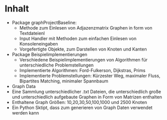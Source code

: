 # Inhalt
- Package graphProjectBaseline:
  - Methode zum Einlesen von Adjazenzmatrix Graphen in form von Textdateienl
  - Input Handler mit Methoden zum einfachen Einlesen von Konsoleneingaben
  - Vorgefertigte Objekte, zum Darstellen von Knoten und Kanten
- Package Beispielimplementierungen
  - Verschiedene Beispielimplementierungen von Algorithmen für unterschiedliche Problemstellungen
  - Implementierte Algorithmen: Ford-Fulkerson, Dijkstras, Prims
  - Implementierte Problemstellungen: Kürzester Weg, maximaler Fluss, Bipartites Matching, minimaler Spannbaum
 - Graph Data
  - Eine Sammlung unterschiedlicher .txt Dateien, die unterschiedlich große und unterschiedlich aufgebaute Graphen in Form von Matrizen enthalten
  - Enthaltene Graph Größen: 10,20,30,50,100,1000 und 2500 Knoten
  - Ein Python Sktipt, dass zum generieren von Graph Daten verwendet werden kann

